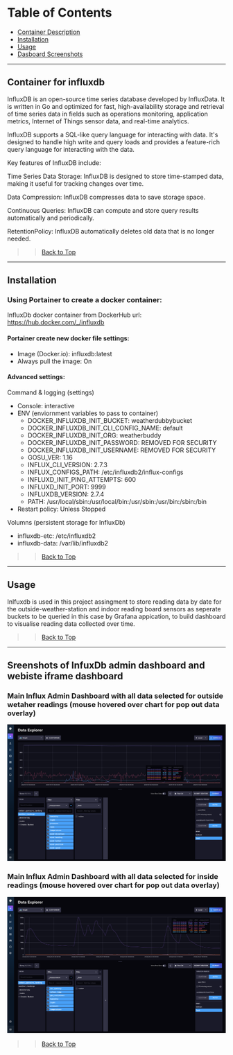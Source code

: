 # Table of Contents

- [Container Description](#Container-for-influxdb)
- [Installation](#installation)
- [Usage](#usage)
- [Dasboard Screenshots](#Sreenshots-of-Infuxdb-admin-dashboard-and-webiste-iframe-dashboard)

---

## Container for influxdb

InfluxDB is an open-source time series database developed by InfluxData. It is written in Go and optimized for fast, high-availability storage and retrieval of time series data in fields such as operations monitoring, application metrics, Internet of Things sensor data, and real-time analytics.

InfluxDB supports a SQL-like query language for interacting with data. It's designed to handle high write and query loads and provides a feature-rich query language for interacting with the data.

Key features of InfluxDB include:

Time Series Data Storage: InfluxDB is designed to store time-stamped data, making it useful for tracking changes over time.

Data Compression: InfluxDB compresses data to save storage space.

Continuous Queries: InfluxDB can compute and store query results automatically and periodically.

RetentionPolicy: InfluxDB automatically deletes old data that is no longer needed.

>> [Back to Top](#Table-of-Contents)
---

## Installation

### Using Portainer to create a docker container:
InfluxDb docker container from DockerHub url: https://hub.docker.com/_/influxdb

#### Portainer create new docker file settings:

- Image (Docker.io): influxdb:latest
- Always pull the image: On

#### Advanced settings:

Command & logging (settings)
- Console: interactive
- ENV (enviornment variables to pass to container)
    - DOCKER_INFLUXDB_INIT_BUCKET: weatherdubbybucket
    - DOCKER_INFLUXDB_INIT_CLI_CONFIG_NAME: default
    - DOCKER_INFLUXDB_INIT_ORG: weatherbuddy
    - DOCKER_INFLUXDB_INIT_PASSWORD: REMOVED FOR SECURITY
    - DOCKER_INFLUXDB_INIT_USERNAME: REMOVED FOR SECURITY
    - GOSU_VER: 1.16
    - INFLUX_CLI_VERSION: 2.7.3
    - INFLUX_CONFIGS_PATH: /etc/influxdb2/influx-configs
    - INFLUXD_INIT_PING_ATTEMPTS: 600
    - INFLUXD_INIT_PORT: 9999
    - INFLUXDB_VERSION: 2.7.4
    - PATH: /usr/local/sbin:/usr/local/bin:/usr/sbin:/usr/bin:/sbin:/bin
- Restart policy: Unless Stopped

Volumns (persistent storage for InfluxDb)
- influxdb-etc: /etc/influxdb2
- influxdb-data: /var/lib/influxdb2

>> [Back to Top](#Table-of-Contents)

---

## Usage

Inlfuxdb is used in this project assingment to store reading data by date for the outside-weather-station and indoor reading board sensors as seperate buckets to be queried in this case by Grafana appication, to build dashboard to visualise reading data collected over time.

>> [Back to Top](#Table-of-Contents)

---

## Sreenshots of InfuxDb admin dashboard and webiste iframe dashboard

### Main Influx Admin Dashboard with all data selected for outside wetaher readings (mouse hovered over chart for pop out data overlay)
![Grafana Admin Dashboard](../image-assets/readme-images/outside-weather-readings.png)

### Main Influx Admin Dashboard with all data selected for inside readings (mouse hovered over chart for pop out data overlay)
![Grafana Admin Dashboard](../image-assets/readme-images/inside-influxdb-readings.png)

>> [Back to Top](#Table-of-Contents)